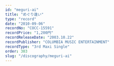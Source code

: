 ```yaml
---
id: "meguri-ai"
title: "めぐり逢い"
type: "record"
date: "2010-09-06"
recordNo: "COCC-15591"
recordPrice: "1,200円"
recordReleaseDate: "2003.10.22"
recordPublisher: "COLUMBIA MUSIC ENTERTAINMENT"
recordType: "3rd Maxi Single"
order: 303
slug: "/discography/meguri-ai"
---
```




